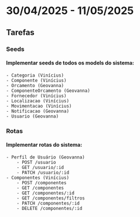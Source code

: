 # 30/04/2025 - 11/05/2025

## Tarefas

### Seeds

#### Implementar seeds de todos os models do sistema:
    - Categoria (Vinícius)
    - Componente (Vinícius)
    - Orcamento (Geovanna)
    - ComponenteOrcamento (Geovanna)
    - Fornecedor (Vinícius)
    - Localizacao (Vinícius)
    - Movimentacao (Vinícius)
    - Notificacao (Geovanna)
    - Usuario (Geovanna)

### Rotas

#### Implementar rotas do sistema:
    - Perfil de Usuário (Geovanna)
        - POST /usuario
        - GET /usuario/:id
        - PATCH /usuario/:id
    - Componentes (Vinícius)
        - POST /componentes
        - GET /componentes
        - GET /componentes/:id
        - GET /componentes/filtros
        - PATCH /componentes/:id
        - DELETE /componentes/:id
